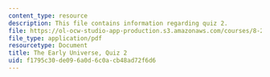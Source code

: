 ```yaml
---
content_type: resource
description: This file contains information regarding quiz 2.
file: https://ol-ocw-studio-app-production.s3.amazonaws.com/courses/8-286-the-early-universe-fall-2013/f1795c30de096a0d6c0acb48ad72f6d6_MIT8_286F13_q2.pdf
file_type: application/pdf
resourcetype: Document
title: The Early Universe, Quiz 2
uid: f1795c30-de09-6a0d-6c0a-cb48ad72f6d6
---
```

